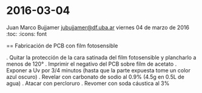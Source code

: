 # 2016-03-04
Juan Marco Bujjamer <jubujjamer@df.uba.ar>
viernes 04 de marzo de 2016
:toc:
:icons: font

== Fabricación de PCB con film fotosensible

. Quitar la protección de la cara satinada del film fotosensible y plancharlo a menos de 120°
. Imprimir el negativo del PCB sobre film de acetato
. Exponer a Uv por 3/4 minutos (hasta que la parte expuesta tome un color azul oscuro)
. Revelar con carbonato de sodio al 0.9% (4.5g en 0.5L de agua)
. Atacar con percloruro
. Revomer con soda cáustica al 3%
